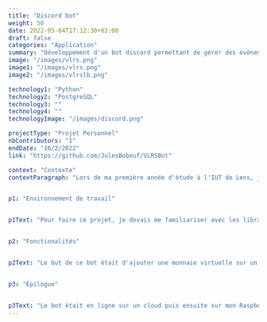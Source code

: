 ```yaml
---
title: "Discord bot"
weight: 50
date: 2022-05-04T17:12:30+02:00
draft: false
categories: "Application"
summary: "Développement d'un bot discord permettant de gérer des évènements communautaires."
image: "/images/vlrs.png"
image1: "/images/vlrs.png"
image2: "/images/vlrslb.png"

technology1: "Python"
technology2: "PostgreSQL"
technology3: ""
technology4: ""
technologyImage: "/images/discord.png"

projectType: "Projet Personnel"
nbContributors: "1"
endDate: "16/2/2022"
link: "https://github.com/JulesBobeuf/VLRSBot"

context: "Contexte"
contextParagraph: "Lors de ma première année d'étude à l'IUT de Lens, j'ai appris à programmer en python ainsi qu'à utiliser la base de données PostgreSQL. Pendant les vacances de février, j'ai donc voulu utiliser mes connaissances dans un projet concret."


p1: "Environnement de travail"


p1Text: "Pour faire ce projet, je devais me familiariser avec les librairies python 'psycopg2' et 'py-cord' qui me permettaient respectivement de gérer la base de données et de pouvoir gérer discord via python. Le projet n'était pas long en lui-même, mais il m'a fallu beaucoup de temps pour faire fonctionner chaque fonctionnalité, car il y avait des bugs liés à mon manque d'expérience."


p2: "Fonctionalités"


p2Text: "Le but de ce bot était d'ajouter une monnaie virtuelle sur un serveur que l'on pouvait gagner en gagnant des événements communautaires. Un membre du staff pouvait donner de l'argent aux gagnants via une commande réservée aux administrateurs. Après avoir gagné un certain montant de cet argent, l'utilisateur pouvait s'acheter un rôle dans le serveur."


p3: "Épilogue"


p3Text: "Le bot était en ligne sur un cloud puis ensuite sur mon Raspberry PI. Je n'ai pas eu l'occasion de beaucoup l'utiliser, mais c'était quand même un super projet sur lequel travailler. J'ai pu apprendre beaucoup de choses, notamment comment utiliser async et await en Python, et comment utiliser une base de données dans un langage de programmation. Ce projet m'a aussi beaucoup aidé par la suite, car il m'a permis d'aborder beaucoup de notions avant que je ne les retravaille en cours."
---
```

